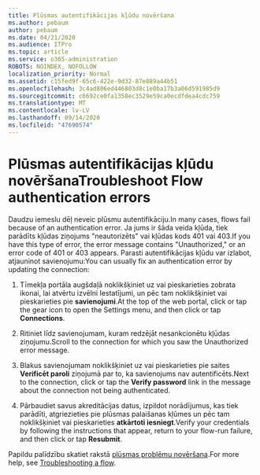 ```yaml
---
title: Plūsmas autentifikācijas kļūdu novēršana
ms.author: pebaum
author: pebaum
ms.date: 04/21/2020
ms.audience: ITPro
ms.topic: article
ms.service: o365-administration
ROBOTS: NOINDEX, NOFOLLOW
localization_priority: Normal
ms.assetid: c15fed9f-65c6-422e-9d32-87e889a44b51
ms.openlocfilehash: 3c4ad806ed446803d8c1e0ba17b3a06d591985d9
ms.sourcegitcommit: c6692ce0fa1358ec3529e59ca0ecdfdea4cdc759
ms.translationtype: MT
ms.contentlocale: lv-LV
ms.lasthandoff: 09/14/2020
ms.locfileid: "47690574"
---
```

# <a name="troubleshoot-flow-authentication-errors"></a><span data-ttu-id="b2fcb-102">Plūsmas autentifikācijas kļūdu novēršana</span><span class="sxs-lookup"><span data-stu-id="b2fcb-102">Troubleshoot Flow authentication errors</span></span>

<span data-ttu-id="b2fcb-103">Daudzu iemeslu dēļ neveic plūsmu autentifikāciju.</span><span class="sxs-lookup"><span data-stu-id="b2fcb-103">In many cases, flows fail because of an authentication error.</span></span> <span data-ttu-id="b2fcb-104">Ja jums ir šāda veida kļūda, tiek parādīts kļūdas ziņojums "neautorizēts" vai kļūdas kods 401 vai 403.</span><span class="sxs-lookup"><span data-stu-id="b2fcb-104">If you have this type of error, the error message contains "Unauthorized," or an error code of 401 or 403 appears.</span></span> <span data-ttu-id="b2fcb-105">Parasti autentifikācijas kļūdu var izlabot, atjauninot savienojumu:</span><span class="sxs-lookup"><span data-stu-id="b2fcb-105">You can usually fix an authentication error by updating the connection:</span></span>
  
1. <span data-ttu-id="b2fcb-106">Tīmekļa portāla augšdaļā noklikšķiniet uz vai pieskarieties zobrata ikonai, lai atvērtu izvēlni Iestatījumi, un pēc tam noklikšķiniet vai pieskarieties pie **savienojumi**.</span><span class="sxs-lookup"><span data-stu-id="b2fcb-106">At the top of the web portal, click or tap the gear icon to open the Settings menu, and then click or tap **Connections**.</span></span>
    
2. <span data-ttu-id="b2fcb-107">Ritiniet līdz savienojumam, kuram redzējāt nesankcionētu kļūdas ziņojumu.</span><span class="sxs-lookup"><span data-stu-id="b2fcb-107">Scroll to the connection for which you saw the Unauthorized error message.</span></span>
    
3. <span data-ttu-id="b2fcb-108">Blakus savienojumam noklikšķiniet uz vai pieskarieties pie saites **Verificēt paroli** ziņojumā par to, ka savienojums nav autentificēts.</span><span class="sxs-lookup"><span data-stu-id="b2fcb-108">Next to the connection, click or tap the **Verify password** link in the message about the connection not being authenticated.</span></span> 
    
4. <span data-ttu-id="b2fcb-109">Pārbaudiet savus akreditācijas datus, izpildot norādījumus, kas tiek parādīti, atgriezieties pie plūsmas palaišanas kļūmes un pēc tam noklikšķiniet vai pieskarieties **atkārtoti iesniegt**.</span><span class="sxs-lookup"><span data-stu-id="b2fcb-109">Verify your credentials by following the instructions that appear, return to your flow-run failure, and then click or tap **Resubmit**.</span></span>
    
<span data-ttu-id="b2fcb-110">Papildu palīdzību skatiet rakstā [plūsmas problēmu novēršana](https://go.microsoft.com/fwlink/?linkid=872110).</span><span class="sxs-lookup"><span data-stu-id="b2fcb-110">For more help, see [Troubleshooting a flow](https://go.microsoft.com/fwlink/?linkid=872110).</span></span>
  

